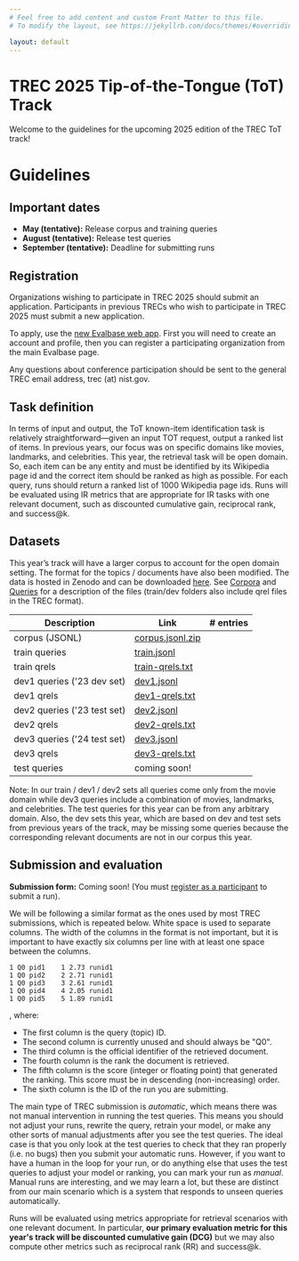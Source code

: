```yaml
---
# Feel free to add content and custom Front Matter to this file.
# To modify the layout, see https://jekyllrb.com/docs/themes/#overriding-theme-defaults

layout: default
---
```


# TREC 2025 Tip-of-the-Tongue (ToT) Track

Welcome to the guidelines for the upcoming 2025 edition of the TREC ToT track!

# Guidelines

## Important dates
* **May (tentative):** Release corpus and training queries
* **August (tentative):** Release test queries
* **September (tentative):** Deadline for submitting runs

## Registration

Organizations wishing to participate in TREC 2025 should submit an application.
Participants in previous TRECs who wish to participate in TREC 2025 must submit a new application.

To apply, use the <a href="http://ir.nist.gov/evalbase" target="_blank">new Evalbase web app</a>.
First you will need to create an account and profile, then you can register a participating organization from the main Evalbase page.

Any questions about conference participation should be sent to the general TREC email address, trec (at) nist.gov.

## Task definition

In terms of input and output, the ToT known-item identification task is relatively straightforward—given an input TOT request, output a ranked list of items.
In previous years, our focus was on specific domains like movies, landmarks, and celebrities.
This year, the retrieval task will be open domain.
So, each item can be any entity and must be identified by its Wikipedia page id and the correct item should be ranked as high as possible.
For each query, runs should return a ranked list of 1000 Wikipedia page ids.
Runs will be evaluated using IR metrics that are appropriate for IR tasks with one relevant document, such as discounted cumulative gain, reciprocal rank, and success@k.

## Datasets
This year’s track will have a larger corpus to account for the open domain setting.
The format for the topics / documents have also been modified.
The data is hosted in Zenodo and can be downloaded [here]().
See [Corpora](#corpora) and [Queries](#queries) for a description of the files  (train/dev folders also include qrel files in the TREC format).

| Description                                   | Link             | # entries| 
|-----------------------------------------------|------------------|----------|
| corpus (JSONL)                                | [corpus.jsonl.zip]() |  |
| train queries                                 | [train.jsonl]()      |  |
| train qrels                                   | [train-qrels.txt]()  |  |
| dev1 queries ('23 dev set)                    | [dev1.jsonl]()       |  |
| dev1 qrels                                    | [dev1-qrels.txt]()   |  |
| dev2 queries ('23 test set)                   | [dev2.jsonl]()       |  |
| dev2 qrels                                    | [dev2-qrels.txt]()   |  |
| dev3 queries ('24 test set)                   | [dev3.jsonl]()       |  |
| dev3 qrels                                    | [dev3-qrels.txt]()   |  |
| test queries                                  | coming soon!         |  |

Note: In our train / dev1 / dev2 sets all queries come only from the movie domain while dev3 queries include a combination of movies, landmarks, and celebrities.
The test queries for this year can be from any arbitrary domain.
Also, the dev sets this year, which are based on dev and test sets from previous years of the track, may be missing some queries because the corresponding relevant documents are not in our corpus this year.

## Submission and evaluation

**Submission form:** Coming soon! (You must <a href="#registration">register as a participant</a> to submit a run).

We will be following a similar format as the ones used by most TREC submissions, which is repeated below. White space is used to separate columns. The width of the columns in the format is not important, but it is important to have exactly six columns per line with at least one space between the columns.

```text
1 Q0 pid1    1 2.73 runid1
1 Q0 pid2    2 2.71 runid1
1 Q0 pid3    3 2.61 runid1
1 Q0 pid4    4 2.05 runid1
1 Q0 pid5    5 1.89 runid1
```

, where:

* The first column is the query (topic) ID.
* The second column is currently unused and should always be "Q0".
* The third column is the official identifier of the retrieved document.
* The fourth column is the rank the document is retrieved.
* The fifth column is the score (integer or floating point) that generated the ranking. This score must be in descending (non-increasing) order.
* The sixth column is the ID of the run you are submitting.

The main type of TREC submission is *automatic*, which means there was not manual intervention in running the test queries. This means you should not adjust your runs, rewrite the query, retrain your model, or make any other sorts of manual adjustments after you see the test queries. The ideal case is that you only look at the test queries to check that they ran properly (i.e. no bugs) then you submit your automatic runs. However, if you want to have a human in the loop for your run, or do anything else that uses the test queries to adjust your model or ranking, you can mark your run as *manual*. Manual runs are interesting, and we may learn a lot, but these are distinct from our main scenario which is a system that responds to unseen queries automatically.

Runs will be evaluated using metrics appropriate for retrieval scenarios with one relevant document. In particular, **our primary evaluation metric for this year's track will be discounted cumulative gain (DCG)** but we may also compute other metrics such as reciprocal rank (RR) and success@k.

